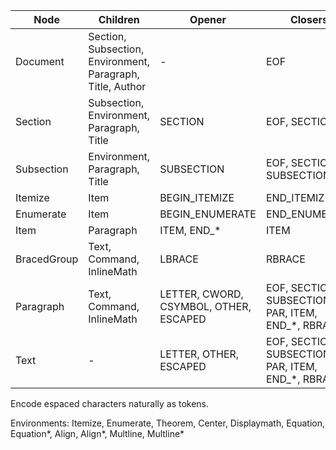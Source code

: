 | Node        | Children                                                   | Opener                                 | Closers                                              |
| ----------- | ---------------------------------------------------------- | -------------------------------------- | ---------------------------------------------------- |
| Document    | Section, Subsection, Environment, Paragraph, Title, Author | -                                      | EOF                                                  |
| Section     | Subsection, Environment, Paragraph, Title                  | SECTION                                | EOF, SECTION                                         |
| Subsection  | Environment, Paragraph, Title                              | SUBSECTION                             | EOF, SECTION, SUBSECTION                             |
| Itemize     | Item                                                       | BEGIN_ITEMIZE                          | END_ITEMIZE                                          |
| Enumerate   | Item                                                       | BEGIN_ENUMERATE                        | END_ENUMERATE                                        |
| Item        | Paragraph                                                  | ITEM, END\_\*                          | ITEM                                                 |
| BracedGroup | Text, Command, InlineMath                                  | LBRACE                                 | RBRACE                                               |
| Paragraph   | Text, Command, InlineMath                                  | LETTER, CWORD, CSYMBOL, OTHER, ESCAPED | EOF, SECTION, SUBSECTION, PAR, ITEM, END\_\*, RBRACE |
| Text        | -                                                          | LETTER, OTHER, ESCAPED                 | EOF, SECTION, SUBSECTION, PAR, ITEM, END\_\*, RBRACE |

Encode espaced characters naturally as tokens.

Environments: Itemize, Enumerate, Theorem, Center, Displaymath, Equation, Equation*, Align, Align*, Multline, Multline\*
